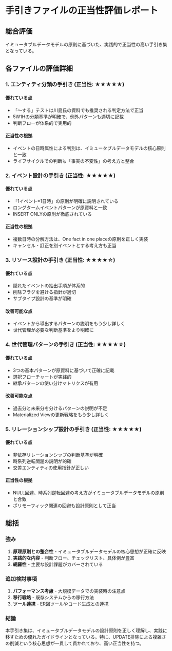 # 手引きファイルの正当性評価レポート

## 総合評価
イミュータブルデータモデルの原則に基づいた、実践的で正当性の高い手引き集となっている。

## 各ファイルの評価詳細

### 1. エンティティ分類の手引き (正当性: ★★★★★)

#### 優れている点
- 「〜する」テストは川島氏の資料でも推奨される判定方法で正当
- 5W1Hの分類基準が明確で、例外パターンも適切に記載
- 判断フローが体系的で実用的

#### 正当性の根拠
- イベントの日時属性による判別は、イミュータブルデータモデルの核心原則と一致
- ライフサイクルでの判断も「事実の不変性」の考え方と整合

### 2. イベント設計の手引き (正当性: ★★★★★)

#### 優れている点
- 「1イベント=1日時」の原則が明確に説明されている
- ロングタームイベントパターンが原資料と一致
- INSERT ONLYの原則が徹底されている

#### 正当性の根拠
- 複数日時の分解方法は、One fact in one placeの原則を正しく実装
- キャンセル・訂正を別イベントとする考え方も正当

### 3. リソース設計の手引き (正当性: ★★★★☆)

#### 優れている点
- 隠れたイベントの抽出手順が体系的
- 削除フラグを避ける指針が適切
- サブタイプ設計の基準が明確

#### 改善可能な点
- イベントから導出するパターンの説明をもう少し詳しく
- 世代管理が必要な判断基準をより明確に

### 4. 世代管理パターンの手引き (正当性: ★★★★☆)

#### 優れている点
- 3つの基本パターンが原資料に基づいて正確に記載
- 選択フローチャートが実践的
- 継承パターンの使い分けマトリクスが有用

#### 改善可能な点
- 過去分と未来分を分けるパターンの説明が不足
- Materialized Viewの更新戦略をもう少し詳しく

### 5. リレーションシップ設計の手引き (正当性: ★★★★★)

#### 優れている点
- 非依存リレーションシップの判断基準が明確
- 時系列逆転問題の説明が的確
- 交差エンティティの使用指針が正しい

#### 正当性の根拠
- NULL回避、時系列逆転回避の考え方がイミュータブルデータモデルの原則と合致
- ポリモーフィック関連の回避も設計原則として正当

## 総括

### 強み
1. **原理原則との整合性** - イミュータブルデータモデルの核心思想が正確に反映
2. **実践的な内容** - 判断フロー、チェックリスト、具体例が豊富
3. **網羅性** - 主要な設計課題がカバーされている

### 追加検討事項
1. **パフォーマンス考慮** - 大規模データでの実装時の注意点
2. **移行戦略** - 既存システムからの移行方法
3. **ツール連携** - ER図ツールやコード生成との連携

### 結論
本手引き集は、イミュータブルデータモデルの設計原則を正しく理解し、実践に移すための優れたガイドラインとなっている。特に、UPDATE排除による複雑さの削減という核心思想が一貫して貫かれており、高い正当性を持つ。